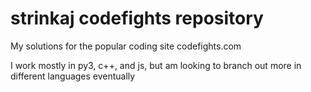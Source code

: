 # strinkaj codefights repository
My solutions for the popular coding site codefights.com

I work mostly in py3, c++, and js, but am looking to branch out more in different languages eventually
